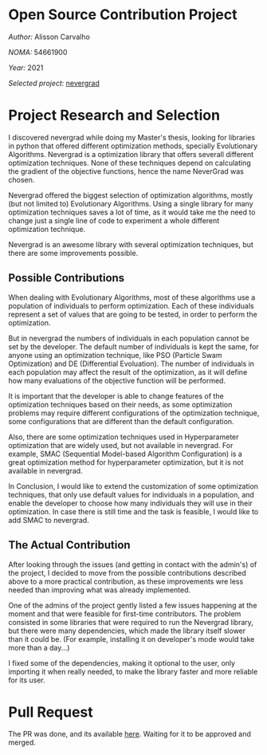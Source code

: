 # Open Source Contribution Project

*Author:* Alisson Carvalho

*NOMA:* 54661900

*Year:* 2021

*Selected project:* [nevergrad](https://github.com/facebookresearch/nevergrad)

# Project Research and Selection

I discovered nevergrad while doing my Master's thesis, looking for libraries in python that offered different optimization methods, specially Evolutionary Algorithms. Nevergrad is a optimization library that offers severall different optimization techniques. None of these techniques depend on calculating the gradient of the objective functions, hence the name NeverGrad was chosen.

Nevergrad offered the biggest selection of optimization algorithms, mostly (but not limited to) Evolutionary Algorithms. Using a single library for many optimization techniques saves a lot of time, as it would take me the need to change just a single line of code to experiment a whole different optimization technique.

Nevergrad is an awesome library with several optimization techniques, but there are some improvements possible.

## Possible Contributions

When dealing with Evolutionary Algorithms, most of these algorithms use a population of individuals to perform optimization. Each of these individuals represent a set of values that are going to be tested, in order to perform the optimization.

But in nevergrad the numbers of individuals in each population cannot be set by the developer. The default number of individuals is kept the same, for anyone using an optimization technique, like PSO (Particle Swam Optimization) and DE (Differential Evoluation). The number of individuals in each population may affect the result of the optimization, as it will define how many evaluations of the objective function will be performed.

It is important that the developer is able to change features of the optimization techniques based on their needs, as some optimization problems may require different configurations of the optimization technique, some configurations that are different than the default configuration.

Also, there are some optimization techniques used in Hyperparameter optimization that are widely used, but not available in nevergrad. For example, SMAC (Sequential Model-based Algorithm Configuration) is a great optimization method for hyperparameter optimization, but it is not available in nevergrad.

In Conclusion, I would like to extend the customization of some optimization techniques, that only use default values for individuals in a population, and enable the developer to choose how many individuals they will use in their optimization. In case there is still time and the task is feasible, I would like to add SMAC to nevergrad.

## The Actual Contribution
After looking through the issues (and getting in contact with the admin's) of the project, I decided to move from the possible contributions described above to a more practical contribution, as these improvements wre less needed than improving what was already implemented.

One of the admins of the project gently listed a few issues happening at the moment and that were feasible for first-time contributors. The problem consisted in some libraries that were required to run the Nevergrad library, but there were many dependencies, which made the library itself slower than it could be. (For example, installing it on developer's mode would take more than a day...)

I fixed some of the dependencies, making it optional to the user, only importing it when really needed, to make the library faster and more reliable for its user.

# Pull Request
The PR was done, and its available [here](https://github.com/facebookresearch/nevergrad/pull/1308). Waiting for it to be approved and merged.